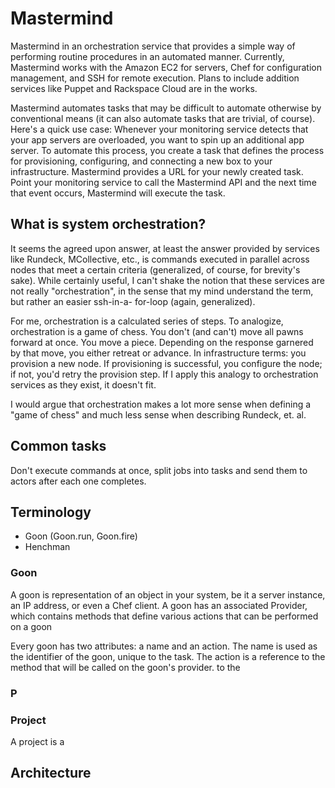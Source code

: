 # Mastermind

Mastermind in an orchestration service that provides a simple way of performing routine procedures in an automated manner. Currently, Mastermind works with the Amazon EC2 for servers, Chef for configuration management, and SSH for remote execution. Plans to include addition services like Puppet and Rackspace Cloud are in the works.

Mastermind automates tasks that may be difficult to automate otherwise by conventional means (it can also automate tasks that are trivial, of course). Here's a quick use case: Whenever your monitoring service detects that your app servers are overloaded, you want to spin up an additional app server. To automate this process, you create a task that defines the process for provisioning, configuring, and connecting a new box to your infrastructure. Mastermind provides a URL for your newly created task. Point your monitoring service to call the Mastermind API and the next time that event occurs, Mastermind will execute the task.

## What is system orchestration?

It seems the agreed upon answer, at least the answer provided by
services like Rundeck, MCollective, etc., is commands executed in
parallel across nodes that meet a certain criteria (generalized, of
course, for brevity's sake). While certainly useful, I can't shake the
notion that these services are not really "orchestration", in the
sense that my mind understand the term, but rather an easier ssh-in-a-
for-loop (again, generalized).

For me, orchestration is a calculated series of steps. To analogize,
orchestration is a game of chess. You don't (and can't) move all pawns
forward at once. You move a piece. Depending on the response garnered
by that move, you either retreat or advance. In infrastructure terms:
you provision a new node. If provisioning is successful, you configure
the node; if not, you'd retry the provision step. If I apply this
analogy to orchestration services as they exist, it doesn't fit.

I would argue that orchestration makes a lot more sense when defining
a "game of chess" and much less sense when describing Rundeck, et. al.

## Common tasks

Don't execute commands at once, split jobs into tasks and send them to actors after each one completes.

## Terminology

* Goon (Goon.run, Goon.fire)
* Henchman



### Goon

A goon is representation of an object in your system, be it a server instance, an IP address, or even a Chef client. A goon has an associated Provider, which contains methods that define various actions that can be performed on a goon

Every goon has two attributes: a name and an action. The name is used as the identifier of the goon, unique to the task. The action is a reference to the method that will be called on the goon's provider. to the

### P
### Project

A project is a 

## Architecture

